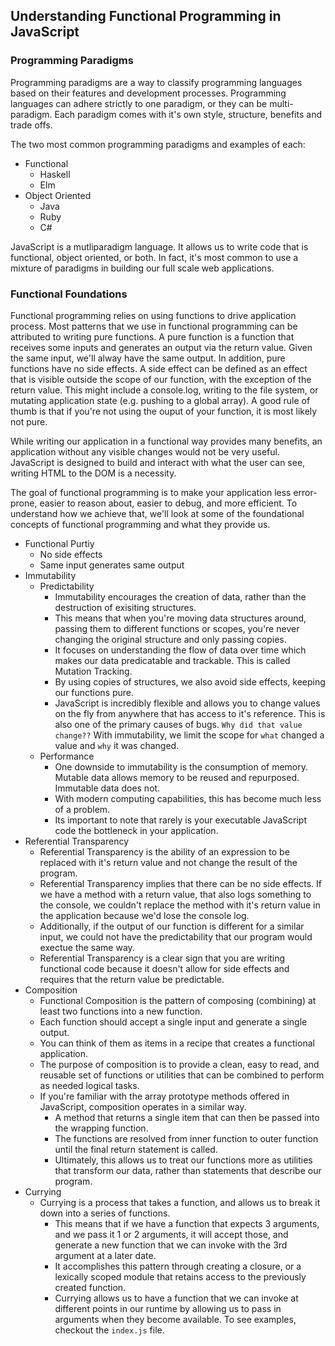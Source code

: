 ## Understanding Functional Programming in JavaScript

### Programming Paradigms

Programming paradigms are a way to classify programming languages based on their features and development processes. Programming languages can adhere strictly to one paradigm, or they can be multi-paradigm. Each paradigm comes with it's own style, structure, benefits and trade offs.

The two most common programming paradigms and examples of each:

* Functional
    * Haskell
    * Elm
* Object Oriented
    * Java
    * Ruby
    * C#

JavaScript is a mutliparadigm language. It allows us to write code that is functional, object oriented, or both. In fact, it's most common to use a mixture of paradigms in building our full scale web applications.

### Functional Foundations

Functional programming relies on using functions to drive application process. Most patterns that we use in functional programming can be attributed to writing pure functions. A pure function is a function that receives some inputs and generates an output via the return value. Given the same input, we'll alway have the same output. In addition, pure functions have no side effects. A side effect can be defined as an effect that is visible outside the scope of our function, with the exception of the return value. This might include a console.log, writing to the file system, or mutating application state (e.g. pushing to a global array). A good rule of thumb is that if you're not using the ouput of your function, it is most likely not pure.

While writing our application in a functional way provides many benefits, an application without any visible changes would not be very useful. JavaScript is designed to build and interact with what the user can see, writing HTML to the DOM is a necessity.

The goal of functional programming is to make your application less error-prone, easier to reason about, easier to debug, and more efficient. To understand how we achieve that, we'll look at some of the foundational concepts of functional programming and what they provide us.

* Functional Purtiy
    * No side effects
    * Same input generates same output
* Immutability
    * Predictability
        * Immutability encourages the creation of data, rather than the destruction of exisiting structures.
        * This means that when you're moving data structures around, passing them to different functions or scopes, you're never changing the original structure and only passing copies.
        * It focuses on understanding the flow of data over time which makes our data predicatable and trackable. This is called Mutation Tracking.
        * By using copies of structures, we also avoid side effects, keeping our functions pure.
        * JavaScript is incredibly flexible and allows you to change values on the fly from anywhere that has access to it's reference. This is also one of the primary causes of bugs. `Why did that value change??` With immutability, we limit the scope for `what` changed a value and `why` it was changed.
    * Performance
        * One downside to immutability is the consumption of memory. Mutable data allows memory to be reused and repurposed. Immutable data does not.
        * With modern computing capabilities, this has become much less of a problem.
        * Its important to note that rarely is your executable JavaScript code the bottleneck in your application.
* Referential Transparency
    * Referential Transparency is the ability of an expression to be replaced with it's return value and not change the result of the program.
    * Referential Transparency implies that there can be no side effects. If we have a method with a return value, that also logs something to the console, we couldn't replace the method with it's return value in the application because we'd lose the console log.
    * Additionally, if the output of our function is different for a similar input, we could not have the predictability that our program would exectue the same way.
    * Referential Transparency is a clear sign that you are writing functional code because it doesn't allow for side effects and requires that the return value be predictable.
* Composition
    * Functional Composition is the pattern of composing (combining) at least two functions into a new function.
    * Each function should accept a single input and generate a single output.
    * You can think of them as items in a recipe that creates a functional application.
    * The purpose of composition is to provide a clean, easy to read, and reusable set of functions or utilities that can be combined to perform as needed logical tasks.
    * If you're familiar with the array prototype methods offered in JavaScript, composition operates in a similar way.
        * A method that returns a single item that can then be passed into the wrapping function.
        * The functions are resolved from inner function to outer function until the final return statement is called.
        * Ultimately, this allows us to treat our functions more as utilities that transform our data, rather than statements that describe our program.
* Currying
    * Currying is a process that takes a function, and allows us to break it down into a series of functions.
        * This means that if we have a function that expects 3 arguments, and we pass it 1 or 2 arguments, it will accept those, and generate a new function that we can invoke with the 3rd argument at a later date.
        * It accomplishes this pattern through creating a closure, or a lexically scoped module that retains access to the previously created function.
        * Currying allows us to have a function that we can invoke at different points in our runtime by allowing us to pass in arguments when they become available.
To see examples, checkout the `index.js` file.

